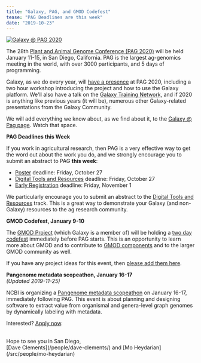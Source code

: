 ```yaml
---
title: "Galaxy, PAG, and GMOD Codefest"
tease: "PAG Deadlines are this week"
date: "2019-10-23"
---
```


[<img class="float-right" style="max-width: 24rem" src="/src/events/2020-pag/pag2020.png" alt="Galaxy @ PAG 2020" />](/events/2020-pag/)

The 28th [Plant and Animal Genome Conference (PAG 2020)](http://www.intlpag.org/) will be held January 11-15, in San Diego, California. PAG is the largest ag-genomics meeting in the world, with over 3000 participants, and 5 days of programming.

Galaxy, as we do every year, will [have a presence](/events/2020-pag/) at PAG 2020, including a two hour workshop introducing the project and how to use the Galaxy platform.  We'll also have a talk on the [Galaxy Training Network](https://training.galaxyproject.org/), and if 2020 is anything like previous years (it will be), numerous other Galaxy-related presentations from the Galaxy Community. 

We will add everything we know about, as we find about it, to the [Galaxy @ Pag page](/events/2020-pag/).  Watch that space.

**PAG Deadlines this Week**

If you work in agricultural research, then PAG is a very effective way to get the word out about the work you do, and we strongly encourage you to submit an abstract to PAG **this week**:

* [Poster](https://www.intlpag.org/2020/abstracts/poster-submission) deadline: Friday, October 27
* [Digital Tools and Resources](https://www.intlpag.org/2020/abstracts/digital-tools-and-resources-abstract-info) deadline: Friday, October 27
* [Early Registration](https://www.intlpag.org/2020/attend/registration-and-fees) deadline:  Friday, November 1

We particularly encourage you to submit an abstract to the [Digital Tools and Resources](https://www.intlpag.org/2020/abstracts/digital-tools-and-resources-abstract-info) track.  This is a great way to demonstrate your Galaxy (and non-Galaxy) resources to the ag research community.

**GMOD Codefest, January 9-10**

The [GMOD Project](http://gmod.org/) (which Galaxy is a member of) will be holding a [two day codefest](http://gmod.org/wiki/Codefest_2020) immediately before PAG starts. This is an opportunity to learn more about GMOD and to contribute to [GMOD components](http://gmod.org/wiki/Main_Page) and to the larger GMOD community as well.

If you have any project ideas for this event, then [please add them here](https://docs.google.com/document/d/1_CnUW_W4tNyl7lSlihCwZDKT45VQQxcI3I-VgjnC2Dc/edit). 

**Pangenome metadata scopeathon, January 16-17**<br />
*(Updated 2019-11-25)*

NCBI is organizing a [Pangenome metadata scopeathon](https://ncbiinsights.ncbi.nlm.nih.gov/2019/11/19/metadata-scopeathon/) on January 16-17, immediately following PAG.  This event is about planning and designing software to extract value from organismal and genera-level graph genomes by dynamically labeling with metadata.

Interested? [Apply now](https://support.nlm.nih.gov/Pan_Meta_Scopeathon/).

<br />
Hope to see you in San Diego,<br />
[Dave Clements](/people/dave-clements/) and [Mo Heydarian](/src/people/mo-heydarian)
